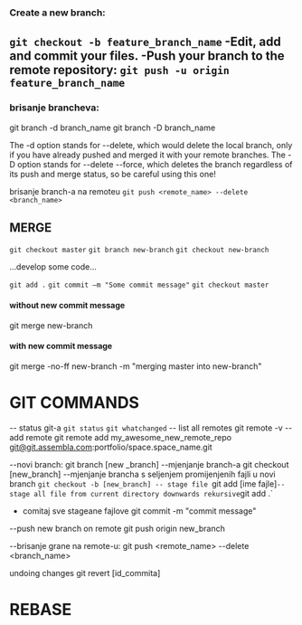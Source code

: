 ### Create a new branch:
`git checkout -b feature_branch_name`
-Edit, add and commit your files.
-Push your branch to the remote repository:
`git push -u origin feature_branch_name`
-------------------------------------------------------------------------------------
### brisanje brancheva:
git branch -d branch_name
git branch -D branch_name

The -d option stands for --delete, which would delete the local branch, only if you have already pushed and merged it with your remote branches.
The -D option stands for --delete --force, which deletes the branch regardless of its push and merge status, so be careful using this one!

brisanje branch-a na remoteu
`git push <remote_name> --delete <branch_name>`

## MERGE

`git checkout master`
`git branch new-branch`
`git checkout new-branch`

...develop some code...

`git add .`
`git commit –m "Some commit message"`
`git checkout master`
#### without new commit message
git merge new-branch

#### with new commit message
git merge -no-ff new-branch -m "merging master into new-branch"


# GIT COMMANDS
-- status git-a
`git status` 
`git whatchanged`
-- list all remotes
git remote -v 
-- add remote
git remote add my_awesome_new_remote_repo git@git.assembla.com:portfolio/space.space_name.git

--novi branch:
git branch [new _branch]
--mjenjanje branch-a
git checkout [new_branch]
--mjenjanje brancha s seljenjem promijenjenih fajli u novi branch
`git checkout -b [new_branch]
-- stage file
`git add [ime fajle]`
-- stage all file from current directory downwards rekursive
`git add .` 


- comitaj sve stageane fajlove
git commit -m "commit message"

--push new branch on remote
git push origin new_branch

--brisanje grane na remote-u:
git push <remote_name> --delete <branch_name>


undoing changes
git revert [id_commita]

# REBASE

